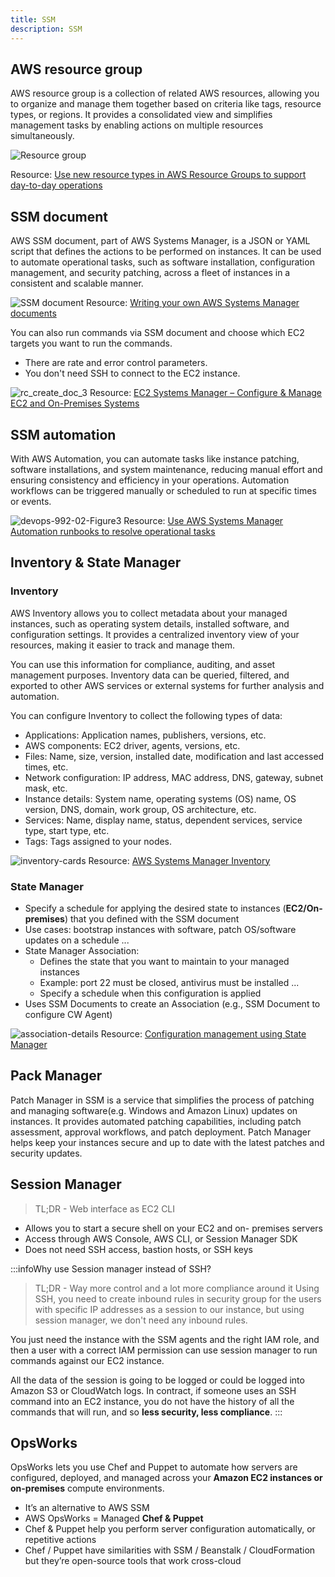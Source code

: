 ```yaml
---
title: SSM
description: SSM
---
```


## AWS resource group

AWS resource group is a collection of related AWS resources, allowing you to organize and manage them together based on criteria like tags, resource types, or regions. It provides a consolidated view and simplifies management tasks by enabling actions on multiple resources simultaneously.

![Resource group](https://d2908q01vomqb2.cloudfront.net/972a67c48192728a34979d9a35164c1295401b71/2018/09/13/Picture1.png)

Resource: [Use new resource types in AWS Resource Groups to support day-to-day operations](https://aws.amazon.com/blogs/mt/use-new-resource-types-in-aws-resource-groups-to-support-day-to-day-operations/)


## SSM document

AWS SSM document, part of AWS Systems Manager, is a JSON or YAML script that defines the actions to be performed on instances. It can be used to automate operational tasks, such as software installation, configuration management, and security patching, across a fleet of instances in a consistent and scalable manner.

![SSM document](https://d2908q01vomqb2.cloudfront.net/972a67c48192728a34979d9a35164c1295401b71/2018/05/01/Image1-1.png)
Resource: [Writing your own AWS Systems Manager documents](https://aws.amazon.com/blogs/mt/writing-your-own-aws-systems-manager-documents/)


You can also run commands via SSM document and choose which EC2 targets you want to run the commands. 
- There are rate and error control parameters.
- You don't need SSH to connect to the EC2 instance.

![rc_create_doc_3](https://media.amazonwebservices.com/blog/2016/rc_create_doc_3.png)
Resource: [EC2 Systems Manager – Configure & Manage EC2 and On-Premises Systems](https://aws.amazon.com/blogs/mt/writing-your-own-aws-systems-manager-documents/)


## SSM automation

With AWS Automation, you can automate tasks like instance patching, software installations, and system maintenance, reducing manual effort and ensuring consistency and efficiency in your operations. Automation workflows can be triggered manually or scheduled to run at specific times or events.

![devops-992-02-Figure3](https://d2908q01vomqb2.cloudfront.net/972a67c48192728a34979d9a35164c1295401b71/2021/06/08/devops-992-02-Figure3.png)
Resource: [Use AWS Systems Manager Automation runbooks to resolve operational tasks](https://aws.amazon.com/blogs/mt/use-aws-systems-manager-automation-runbooks-to-resolve-operational-tasks/)


## Inventory & State Manager

### Inventory

AWS Inventory allows you to collect metadata about your managed instances, such as operating system details, installed software, and configuration settings. It provides a centralized inventory view of your resources, making it easier to track and manage them. 

You can use this information for compliance, auditing, and asset management purposes. Inventory data can be queried, filtered, and exported to other AWS services or external systems for further analysis and automation.

You can configure Inventory to collect the following types of data:
-   Applications: Application names, publishers, versions, etc.
-   AWS components: EC2 driver, agents, versions, etc.
-   Files: Name, size, version, installed date, modification and last accessed times, etc.
-   Network configuration: IP address, MAC address, DNS, gateway, subnet mask, etc.
-   Instance details: System name, operating systems (OS) name, OS version, DNS, domain, work group, OS architecture, etc.
-   Services: Name, display name, status, dependent services, service type, start type, etc.
-   Tags: Tags assigned to your nodes.

![inventory-cards](https://docs.aws.amazon.com/images/systems-manager/latest/userguide/images/inventory-cards.png)
Resource: [AWS Systems Manager Inventory](https://docs.aws.amazon.com/systems-manager/latest/userguide/systems-manager-inventory.html)

### State Manager

- Specify a schedule for applying the desired state to instances (**EC2/On- premises**) that you defined with the SSM document
- Use cases: bootstrap instances with software, patch OS/software updates on a schedule ...
- State Manager Association:
    - Defines the state that you want to maintain to your managed instances
    - Example: port 22 must be closed, antivirus must be installed ... 
    - Specify a schedule when this configuration is applied
- Uses SSM Documents to create an Association (e.g., SSM Document to configure CW Agent)

![association-details](https://static.us-east-1.prod.workshops.aws/public/f6ed2ac8-8808-4ca7-8456-c7ee04aba55c/static/remote_management/State_Manager/association-details.png)
Resource: [Configuration management using State Manager](https://catalog.workshops.aws/getting-started-with-com/en-US/remote-management/state-manager)

## Pack Manager

Patch Manager in SSM is a service that simplifies the process of patching and managing software(e.g. Windows and Amazon Linux) updates on instances. It provides automated patching capabilities, including patch assessment, approval workflows, and patch deployment. Patch Manager helps keep your instances secure and up to date with the latest patches and security updates.

## Session Manager

> TL;DR - Web interface as EC2 CLI

- Allows you to start a secure shell on your EC2 and on- premises servers
- Access through AWS Console, AWS CLI, or Session Manager SDK
- Does not need SSH access, bastion hosts, or SSH keys

:::infoWhy use Session manager instead of SSH?
> TL;DR - Way more control and a lot more compliance around it
Using SSH, you need to create inbound rules in security group for the users with specific IP addresses as a session to our instance, but using session manager, we don't need any inbound rules. 

You just need the instance with the SSM agents and the right IAM role, and then a user with a correct IAM permission can use session manager to run commands against our EC2 instance.

All the data of the session is going to be logged or could be logged into Amazon S3 or CloudWatch logs. In contract, if someone uses an SSH command into an EC2 instance, you do not have the history of all the commands that will run, and so **less security, less compliance**.
:::

## OpsWorks

OpsWorks lets you use Chef and Puppet to automate how servers are configured, deployed, and managed across your **Amazon EC2 instances or on-premises** compute environments.

- It’s an alternative to AWS SSM
- AWS OpsWorks = Managed **Chef & Puppet**
- Chef & Puppet help you perform server configuration automatically, or repetitive actions
- Chef / Puppet have similarities with SSM / Beanstalk / CloudFormation but they’re open-source tools that work cross-cloud